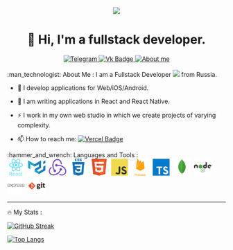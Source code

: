    <div id="header">
      <div
        align="center"
        style={{
          display: 'flex',
          flexDirection: 'column',
        }}
      >
        <img src="https://media.giphy.com/media/f3iwJFOVOwuy7K6FFw/giphy.gif" width={1000} />
        <h1
          style={{
            marginTop: 20
          }}
        >
          👋 Hi, I'm a fullstack developer.
        </h1>
        <div id="badges">
          <a href="https://t.me/noChillOne">
            <img src="https://img.shields.io/badge/Telegram-blue?style=for-the-badge&logo=telegram&logoColor=white" alt="Telegram" />
          </a>
          <a href="https://vk.com/ryzhev_3301">
            <img src="https://img.shields.io/badge/Vk-green?style=for-the-badge&logo=vk&logoColor=white" alt="Vk Badge" />
          </a>
          <a href="https://inoprait-eta.vercel.app/works">
            <img src="https://img.shields.io/badge/Vercel-black?style=for-the-badge&logo=vercel&logoColor=white" alt="About me" />
          </a>
        </div>
        <div>
          <img src="https://komarev.com/ghpvc/?username=your-github-username&style=flat-square&color=blue" alt="" />
        </div>
      </div>
        :man_technologist: About Me :
        I am a Fullstack Developer <img src="https://media.giphy.com/media/WUlplcMpOCEmTGBtBW/giphy.gif" width="30" /> from Russia.

  - :telescope: I develop applications for Web/iOS/Android.
  - :seedling: I am writing applications in React and React Native.

  - :zap: I work in my own web studio in which we create projects of varying complexity.

  - :mailbox: How to reach me: [![Vercel Badge](https://img.shields.io/badge/-vercel-black?style=flat&logo=Vercel&logoColor=blacl)](https://inoprait-eta.vercel.app/)

   <div>
   :hammer_and_wrench: Languages and Tools :

<div
   style={{
      marginTop: 20
   }}
   >
   <img src="https://github.com/devicons/devicon/blob/master/icons/react/react-original-wordmark.svg" title="React" alt="React" width="40" height="40"/>&nbsp;
  <img src="https://github.com/devicons/devicon/blob/master/icons/materialui/materialui-original.svg" title="Material UI" alt="Material UI" width="40" height="40"/>&nbsp;
  <img src="https://github.com/devicons/devicon/blob/master/icons/redux/redux-original.svg" title="Redux" alt="Redux " width="40" height="40"/>&nbsp;
  <img src="https://github.com/devicons/devicon/blob/master/icons/css3/css3-plain-wordmark.svg"  title="CSS3" alt="CSS" width="40" height="40"/>&nbsp;
  <img src="https://github.com/devicons/devicon/blob/master/icons/html5/html5-original.svg" title="HTML5" alt="HTML" width="40" height="40"/>&nbsp;
  <img src="https://github.com/devicons/devicon/blob/master/icons/javascript/javascript-original.svg" title="JavaScript" alt="JavaScript" width="40" height="40"/>&nbsp;
  <img src="https://github.com/devicons/devicon/blob/master/icons/firebase/firebase-plain-wordmark.svg" title="Firebase" alt="Firebase" width="40" height="40"/>&nbsp;
  <img src="https://github.com/devicons/devicon/blob/master/icons/typescript/typescript-original.svg" title="Typescript"  alt="Gatsby" width="40" height="40"/>&nbsp;
  <img src="https://github.com/devicons/devicon/blob/master/icons/mongodb/mongodb-original.svg" title="MongoDb"  alt="MySQL" width="40" height="40"/>&nbsp;
  <img src="https://github.com/devicons/devicon/blob/master/icons/nodejs/nodejs-original-wordmark.svg" title="NodeJS" alt="NodeJS" width="40" height="40"/>&nbsp;
  <img src="https://github.com/devicons/devicon/blob/master/icons/express/express-original-wordmark.svg" title="Express" alt="AWS" width="40" height="40"/>&nbsp;
  <img src="https://github.com/devicons/devicon/blob/master/icons/git/git-original-wordmark.svg" title="Git" **alt="Git" width="40" height="40"/>
</div>

---

:fire: My Stats :

[![GitHub Streak](http://github-readme-streak-stats.herokuapp.com?user=INOPraIt&theme=dark&background=000000)](https://git.io/streak-stats)

[![Top Langs](https://github-readme-stats.vercel.app/api/top-langs/?username=INOPraIt&layout=compact&theme=vision-friendly-dark)](https://github.com/anuraghazra/github-readme-stats)


   </div>
    </div>
